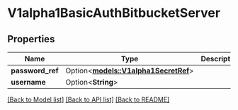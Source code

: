 # V1alpha1BasicAuthBitbucketServer

## Properties

Name | Type | Description | Notes
------------ | ------------- | ------------- | -------------
**password_ref** | Option<[**models::V1alpha1SecretRef**](v1alpha1SecretRef.md)> |  | [optional]
**username** | Option<**String**> |  | [optional]

[[Back to Model list]](../README.md#documentation-for-models) [[Back to API list]](../README.md#documentation-for-api-endpoints) [[Back to README]](../README.md)


